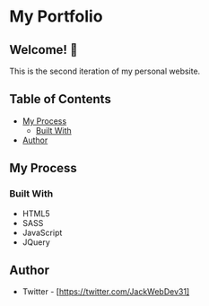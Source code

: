 # My Portfolio

## Welcome! 👋

This is the second iteration of my personal website.

## Table of Contents

- [My Process](#my-process)
  - [Built With](#built-with)
- [Author](#author)

## My Process

### Built With

- HTML5
- SASS
- JavaScript
- JQuery

## Author

- Twitter - [https://twitter.com/JackWebDev31]
